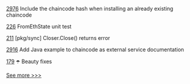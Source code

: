 
[2976](https://github.com/hyperledger/fabric/issues/2976) Include the chaincode hash when installing an already existing chaincode

[226](https://github.com/hyperledger-labs/go-perun/issues/226) FromEthState unit test

[211](https://github.com/hyperledger-labs/go-perun/issues/211) [pkg/sync] Closer.Close() returns error

[2916](https://github.com/hyperledger/fabric/issues/2916) Add Java example to chaincode as external service documentation

[179](https://github.com/hyperledger-labs/go-perun/issues/179) ☂️ Beauty fixes


[See more >>>](https://start-here.hyperledger.org/issues)
